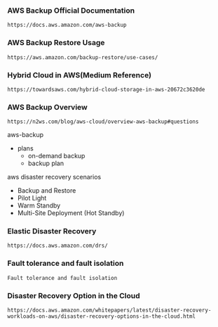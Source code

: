 ### AWS Backup Official Documentation
```
https://docs.aws.amazon.com/aws-backup
```
### AWS Backup Restore Usage
```
https://aws.amazon.com/backup-restore/use-cases/
```
### Hybrid Cloud in AWS(Medium Reference)
```
https://towardsaws.com/hybrid-cloud-storage-in-aws-20672c3620de
```
### AWS Backup Overview
```
https://n2ws.com/blog/aws-cloud/overview-aws-backup#questions
```
aws-backup
- plans
  - on-demand backup
  - backup plan

aws disaster recovery scenarios
 - Backup and Restore
 - Pilot Light
 - Warm Standby
 - Multi-Site Deployment (Hot Standby)

 ### Elastic Disaster Recovery
 ```
 https://docs.aws.amazon.com/drs/
 ```
 ### Fault tolerance and fault isolation
 ```
 Fault tolerance and fault isolation
 ```

 ### Disaster Recovery Option in the Cloud
 ```
 https://docs.aws.amazon.com/whitepapers/latest/disaster-recovery-workloads-on-aws/disaster-recovery-options-in-the-cloud.html
 ```